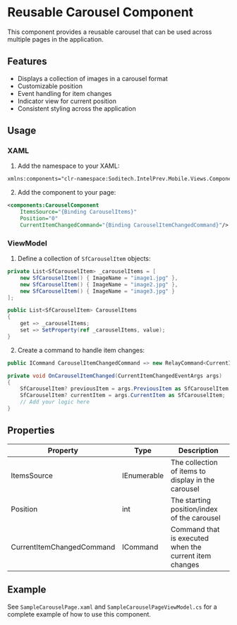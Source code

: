 # Reusable Carousel Component

This component provides a reusable carousel that can be used across multiple pages in the application.

## Features

- Displays a collection of images in a carousel format
- Customizable position
- Event handling for item changes
- Indicator view for current position
- Consistent styling across the application

## Usage

### XAML

1. Add the namespace to your XAML:

```xml
xmlns:components="clr-namespace:Soditech.IntelPrev.Mobile.Views.Components.Carousel"
```

2. Add the component to your page:

```xml
<components:CarouselComponent
    ItemsSource="{Binding CarouselItems}"
    Position="0"
    CurrentItemChangedCommand="{Binding CarouselItemChangedCommand}"/>
```

### ViewModel

1. Define a collection of `SfCarouselItem` objects:

```csharp
private List<SfCarouselItem> _carouselItems = [
    new SfCarouselItem() { ImageName = "image1.jpg" },
    new SfCarouselItem() { ImageName = "image2.jpg" },
    new SfCarouselItem() { ImageName = "image3.jpg" }
];

public List<SfCarouselItem> CarouselItems
{
    get => _carouselItems;
    set => SetProperty(ref _carouselItems, value);
}
```

2. Create a command to handle item changes:

```csharp
public ICommand CarouselItemChangedCommand => new RelayCommand<CurrentItemChangedEventArgs>(OnCarouselItemChanged);

private void OnCarouselItemChanged(CurrentItemChangedEventArgs args)
{
    SfCarouselItem? previousItem = args.PreviousItem as SfCarouselItem;
    SfCarouselItem? currentItem = args.CurrentItem as SfCarouselItem;
    // Add your logic here
}
```

## Properties

| Property | Type | Description |
| --- | --- | --- |
| ItemsSource | IEnumerable<SfCarouselItem> | The collection of items to display in the carousel |
| Position | int | The starting position/index of the carousel |
| CurrentItemChangedCommand | ICommand | Command that is executed when the current item changes |

## Example

See `SampleCarouselPage.xaml` and `SampleCarouselPageViewModel.cs` for a complete example of how to use this component.
